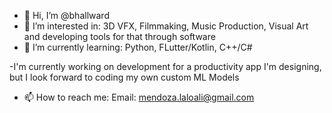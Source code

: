 - 👋 Hi, I’m @bhallward
- 👀 I’m interested in: 3D VFX, Filmmaking, Music Production, Visual Art and developing tools for that through software
- 🌱 I’m currently learning: Python, FLutter/Kotlin, C++/C#

-I'm currently working on development for a productivity app I'm designing, but I look forward to coding my own custom ML Models 
- 📫 How to reach me: Email: mendoza.laloali@gmail.com


